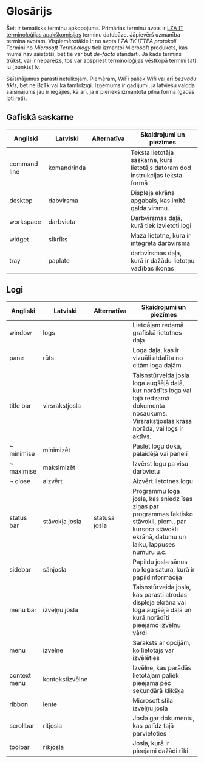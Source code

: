 # Glosārijs
Šeit ir tematisks terminu apkopojums. Primārias terminu avots ir [LZA IT terminoloģijas apakškomisijas](http://termini.lza.lv/term.php) terminu datubāze. Jāpievērš uzmanība termina avotam. Vispiemērotākie ir no avota *LZA TK ITTEA protokoli*. Termini no *Microsoft Terminology* tiek izmantoi Microsoft produkots, kas mums nav saistotši, bet tie var būt *de-facto* standarti. Ja kāds termins trūkst, vai ir nepareizs, tos var apspriest terminoloģijas vēstkopā termini [at] lu [punkts] lv.

Saīsinājumus parasti netulkojam. Piemēram, WiFi paliek Wifi vai arī *bezvadu tīkls*, bet ne BzTk vai kā tamlīdzīgi. Izņēmums ir gadījumi, ja latviešu valodā saīsinājums jau ir iegājies, kā arī, ja ir pieriekš izmantota pilnā forma (gadās ļoti reti).

## Gafiskā saskarne

Angliski | Latviski | Alternatīva | Skaidrojumi un piezīmes
---------|----------|-------------|------------------------
command line | komandrinda || Teksta lietotāja saskarne, kurā lietotājs datoram dod instrukcijas teksta formā
desktop | dabvirsma || Displeja ekrāna apgabals, kas imitē galda virsmu.
workspace | darbvieta || Darbvirsmas daļā, kurā tiek izvietoti logi
widget | sīkrīks || Maza lietotne, kura ir integrēta darbvirsmā
tray | paplate || darbvirsmas daļa, kurā ir dažādu lietotņu vadības ikonas

## Logi

Angliski | Latviski | Alternatīva | Skaidrojumi un piezīmes
---------|----------|-------------|------------------------
window | logs || Lietoājam redamā grafiskā lietotnes daļa
pane | rūts || Loga daļa, kas ir vizuāli atdalīta no citām loga daļām
title bar | virsrakstjosla || Taisnstūrveida josla loga augšējā daļā, kur norādīts loga vai tajā redzamā dokumenta nosaukums. Virsrakstjoslas krāsa norāda, vai logs ir aktīvs.
~ minimise | minimizēt || Paslēt logu dokā, palaidējā vai panelī
~ maximise | maksimizēt || Izvērst logu pa visu darbvietu
~ close | aizvērt || Aizvērt lietotnes logu
status bar | stāvokļa josla | statusa josla | Programmu loga josla, kas sniedz īsas ziņas par programmas faktisko stāvokli, piem., par kursora stāvokli ekrānā, datumu un laiku, lappuses numuru u.c.
sidebar | sānjosla || Papildu josla sānus no loga satura, kurā ir papildinformācija
menu bar | izvēļņu josla || Taisnstūrveida josla, kas parasti atrodas displeja ekrāna vai loga augšējā daļā un kurā norādīti pieejamo izvēlņu vārdi
menu | izvēlne || Saraksts ar opcijām, ko lietotājs var izvēlēties
context menu | kontekstizvēlne || Izvēlne, kas parādās lietotājam paliek pieejama pēc sekundārā klikšķa
ribbon | lente || Microsoft stila izvēļņu josla
scrollbar | ritjosla || Josla gar dokumentu, kas palīdz tajā parvietoties
toolbar | rīkjosla || Josla, kurā ir pieejami dažādi rīki
